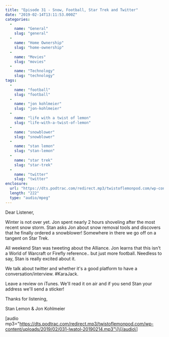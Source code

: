 ```yaml
---
title: "Episode 31 - Snow, Football, Star Trek and Twitter"
date: "2019-02-14T13:11:53.000Z"
categories: 
  - 
    name: "General"
    slug: "general"
  - 
    name: "Home Ownership"
    slug: "home-ownership"
  - 
    name: "Movies"
    slug: "movies"
  - 
    name: "Technology"
    slug: "technology"
tags: 
  - 
    name: "football"
    slug: "football"
  - 
    name: "jon kohlmeier"
    slug: "jon-kohlmeier"
  - 
    name: "life with a twist of lemon"
    slug: "life-with-a-twist-of-lemon"
  - 
    name: "snowblower"
    slug: "snowblower"
  - 
    name: "stan lemon"
    slug: "stan-lemon"
  - 
    name: "star trek"
    slug: "star-trek"
  - 
    name: "twitter"
    slug: "twitter"
enclosure: 
  url: "https://dts.podtrac.com/redirect.mp3/twistoflemonpod.com/wp-content/uploads/2019/02/031-lwatol-20190214.mp3"
  length: "222"
  type: "audio/mpeg"
---
```


Dear Listener,

Winter is not over yet. Jon spent nearly 2 hours shoveling after the most recent snow storm. Stan asks Jon about snow removal tools and discovers that he finally ordered a snowblower! Somewhere in there we go off on a tangent on Star Trek.

All weekend Stan was tweeting about the Alliance. Jon learns that this isn't a World of Warcraft or Firefly reference.. but just more football. Needless to say, Stan is really excited about it.

We talk about twitter and whether it's a good platform to have a conversation/interview. #KaraJack.

Leave a review on iTunes. We'll read it on air and if you send Stan your address we'll send a sticker!

Thanks for listening,

Stan Lemon & Jon Kohlmeier

\[audio mp3="https://dts.podtrac.com/redirect.mp3/twistoflemonpod.com/wp-content/uploads/2019/02/031-lwatol-20190214.mp3"\]\[/audio\]
